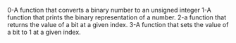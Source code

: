 0-A function that converts a binary number to an unsigned  integer
1-A  function that prints the binary representation of a number.
2-a function that returns the value of a bit at a given index.
3-A function that sets the value of a bit to 1 at a given index.
